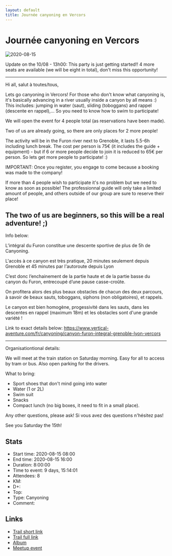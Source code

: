 ```yaml
---
layout: default
title: Journée canyoning en Vercors
---
```


# Journée canyoning en Vercors

![2020-08-15](../img/orig/2020-08-15.jpg)

Update on the 10/08 - 13h00: This party is just getting started!! 4 more seats are available (we will be eight in total), don't miss this opportunity!

-----------
Hi all, salut à toutes/tous,

Lets go canyoning in Vercors! For those who don't know what canyoning is, it's basically advancing in a river usually inside a canyon by all means :)
This includes: jumping in water (saut), sliding (toboggans) and rappel (descente en rappel),... So you need to know how to swim to participate!

We will open the event for 4 people total (as reservations have been made).

Two of us are already going, so there are only places for 2 more people!

The activity will be in the Furon river next to Grenoble, it lasts 5.5-6h including lunch break.
The cost per person is 75€ (it includes the guide + equipment) - but if 6 or more people decide to join it is reduced to 65€ per person. So lets get more people to participate! :)

IMPORTANT: Once you register, you engage to come because a booking was made to the company!

If more than 4 people wish to participate it's no problem but we need to know as soon as possible! The professionnal guide will only take a limited amount of people, and others outside of our group are sure to reserve their place!

The two of us are beginners, so this will be a real adventure! ;)
-----------
Info below:

L’intégral du Furon constitue une descente sportive de plus de 5h de Canyoning.

L'accès à ce canyon est très pratique, 20 minutes seulement depuis Grenoble et 45 minutes par l'autoroute depuis Lyon

C’est donc l’enchainement de la partie haute et de la partie basse du canyon du Furon, entrecoupé d’une pause casse-croûte.

On profitera alors des plus beaux obstacles de chacun des deux parcours, à savoir de beaux sauts, toboggans, siphons (non obligatoires), et rappels.

Le canyon est bien homogène, progessivité dans les sauts, dans les descentes en rappel (maximum 18m) et les obstacles sont d'une grande variété !

Link to exact details below:
https://www.vertical-aventure.com/fr/canyoning/canyon-furon-integral-grenoble-lyon-vercors

-------
Organisationtional details:

We will meet at the train station on Saturday morning. Easy for all to access by tram or bus. Also open parking for the drivers.

What to bring:
- Sport shoes that don't mind going into water
- Water (1 or 2L)
- Swim suit
- Snacks
- Compact lunch (no big boxes, it need to fit in a small place).

Any other questions, please ask!
Si vous avez des questions n'hésitez pas!

See you Saturday the 15th!

## Stats

- Start time: 2020-08-15 08:00
- End time: 2020-08-15 16:00
- Duration: 8:00:00
- Time to event: 9 days, 15:14:01
- Attendees: 8
- KM: 
- D+: 
- Top: 
- Type: Canyoning
- Comment: 

## Links

- [Trail short link]()
- [Trail full link]()
- [Album](https://binnette.github.io/GacImg2020/2020-08-15-Journee-canyoning-en-Vercors.html)
- [Meetup event](https://www.meetup.com/grenoble-adventure-club-english-french/events/272378928/)
